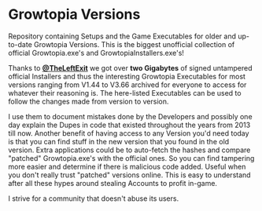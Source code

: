 # Growtopia Versions
Repository containing Setups and the Game Executables for older and up-to-date Growtopia Versions. This is the biggest unofficial collection of official Growtopia.exe's and GrowtopiaInstallers.exe's!

Thanks to [**@TheLeftExit**](https://github.com/TheLeftExit) we got over **two Gigabytes** of signed untampered official Installers and thus the interesting Growtopia Executables for most versions ranging from V1.44 to V3.66 archived for everyone to access for whatever their reasoning is. The here-listed Executables can be used to follow the changes made from version to version.

I use them to document mistakes done by the Developers and possibly one day explain the Dupes in code that existed throughout the years from 2013 till now. Another benefit of having access to any Version you'd need today is that you can find stuff in the new version that you found in the old version. Extra applications could be to auto-fetch the hashes and compare "patched" Growtopia.exe's with the official ones. So you can find tampering more easier and determine if there is malicious code added. Useful when you don't really trust "patched" versions online. This is easy to understand after all these hypes around stealing Accounts to profit in-game.

I strive for a community that doesn't abuse its users.
